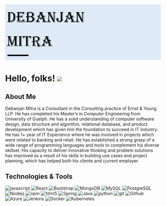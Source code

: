 ![](DM.png)

# Hello, folks! <img src="https://i.imgur.com/wMAMzkJ.gif" width="30px">

## About Me 

Debanjan Mitra is a Consultant in the Consulting practice of Ernst & Young LLP. He has completed his Master’s in Computer Engineering from University of Guelph. He has a solid understanding of computer software design, data structure and algorithm, relational database, and product development which has given him the foundation to succeed in IT industry. He has 1+ year of IT Experience where he was involved in projects which were related to banking and retail. He has established a strong grasp of a wide range of programming languages and tools to complement his diverse skillset. His capacity to deliver innovative thinking and problem solutions has improved as a result of his skills in building use cases and project planning, which has helped both his clients and current employer.

## Technologies & Tools

<p>
  <img alt="javascript" src="https://img.shields.io/badge/-Javascript-DD0031?style=flat-square&logo=javascript&logoColor=white" />
  <img alt="React" src="https://img.shields.io/badge/-React-45b8d8?style=flat-square&logo=react&logoColor=white" />
  <img alt="Bootstrap" src="https://img.shields.io/badge/-Bootstrap-080135?style=flat-square&logo=bootstrap&logoColor=white" />
  <img alt="MongoDB" src="https://img.shields.io/badge/-MongoDB-13aa52?style=flat-square&logo=mongodb&logoColor=white" />
  <img alt="MySQL" src="https://img.shields.io/badge/-MySQL-181717?style=flat-square&logo=mysql&logoColor=white" />
  <img alt="PostgreSQL" src="https://img.shields.io/badge/-PostgreSQL-f89820?style=flat-square&logo=PostgreSQL&logoColor=white" />
  <img alt="Nodejs" src="https://img.shields.io/badge/-Nodejs-43853d?style=flat-square&logo=Node.js&logoColor=white" />
  <img alt="npm" src="https://img.shields.io/badge/-NPM-CB3837?style=flat-square&logo=npm&logoColor=white" />
  <img alt="html5" src="https://img.shields.io/badge/-HTML5-E34F26?style=flat-square&logo=html5&logoColor=white" />
  <img alt="Spring" src="https://img.shields.io/badge/-Spring-177245?style=flat-square&logo=spring&logoColor=white" />
  <img alt="Java" src="https://img.shields.io/badge/-Java-f89820?style=flat-square&logo=java&logoColor=white" />
  <img alt="python" src="https://img.shields.io/badge/-Python-2088FF?style=flat-square&logo=python&logoColor=white" />
  <img alt="git" src="https://img.shields.io/badge/-Git-F05032?style=flat-square&logo=git&logoColor=white" />
  <img alt="Github" src="https://img.shields.io/badge/-Github-181717?style=flat-square&logo=github&logoColor=white" />
  <img alt="Azure" src="https://img.shields.io/badge/-Azure-080135?style=flat-square&logo=microsoft&logoColor=white" />
  <img alt="Jenkins" src="https://img.shields.io/badge/Jenkins-080135?style=flat-square&logo=github&logoColor=white" />
  <img alt="Docker" src="https://img.shields.io/badge/-Docker-46a2f1?style=flat-square&logo=docker&logoColor=white" />
  <img alt="Kubernetes" src="https://img.shields.io/badge/-Kubernetes-326ce5?style=flat-square&logo=kubernetes&logoColor=white" />
</p>
